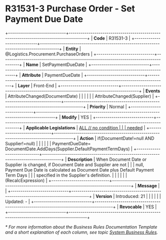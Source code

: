 ﻿---
erp.type: front-end-business-rule
erp.entity: Logistics.Procurement.PurchaseOrders
---

# R31531-3 Purchase Order - Set Payment Due Date
+-----------------------------+---------------------------------------------------------------------------------------+
| **Code**                    | R31531-3                                                                              |
+-----------------------------+---------------------------------------------------------------------------------------+
| **Entity**                  | @Logistics.Procurement.PurchaseOrders                                                 |
+-----------------------------+---------------------------------------------------------------------------------------+
| **Name**                    | SetPaymentDueDate                                                                     |
+-----------------------------+---------------------------------------------------------------------------------------+
| **Attribute**               | PaymentDueDate                                                                        |
+-----------------------------+---------------------------------------------------------------------------------------+
| **Layer**                   | Front-End                                                                             |
+-----------------------------+---------------------------------------------------------------------------------------+
| **Events**                  | AttributeChanged(DocumentDate)                                                        |
|                             |                                                                                       |
|                             | AttributeChanged(Supplier)                                                            |
+-----------------------------+---------------------------------------------------------------------------------------+
| **Priority**                | Normal                                                                                |
+-----------------------------+---------------------------------------------------------------------------------------+
| **Modify**                  | YES                                                                                   |
+-----------------------------+---------------------------------------------------------------------------------------+
| **Applicable Legislations** | [ALL // no condition                                                                  |
|                             | needed](xref:applicable-legislations)                                                 |
+-----------------------------+---------------------------------------------------------------------------------------+
| **Action**                  | if(DocumentDate!=null AND Supplier!=null)                                             |
|                             |                                                                                       |
|                             | PaymentDueDate= DocumentDate.AddDays(Supplier.DefaultPaymentTermDays)                 |
+-----------------------------+---------------------------------------------------------------------------------------+
| **Description**             | When Document Date or Supplier is changed, if Document Date and Supplier are not      |
|                             | null, Payment Due Date is calculated as Document Date plus Default Payment Term Days  |
|                             | specified in the Supplier\'s definition.                                              |
|                             |                                                                                       |
|                             | (RecalcExpression)                                                                    |
+-----------------------------+---------------------------------------------------------------------------------------+
| **Message**                 |                                                                                       |
+-----------------------------+---------------------------------------------------------------------------------------+
| **Version**                 | Introduced: 21                                                                        |
|                             |                                                                                       |
|                             | Updated: -                                                                            |
+-----------------------------+---------------------------------------------------------------------------------------+
| **Revocable**               | YES                                                                                   |
+-----------------------------+---------------------------------------------------------------------------------------+

*\* For more information about the Business Rules Documentation Template and a short explanation of each column, see
topic [System Business Rules](../templates/template-description-system-business-rules.md).*
